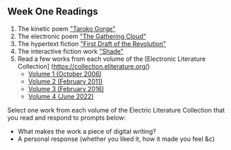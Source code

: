## Week One Readings

1. The kinetic poem ["Taroko Gorge"](https://collection.eliterature.org/3/work.html?work=taroko-gorge)
2. The electronic poem ["The Gathering Cloud"](https://luckysoap.com/thegatheringcloud/)
3. The hypertext fiction ["First Draft of the Revolution"](https://collection.eliterature.org/3/work.html?work=first-draft-of-the-revolution)
4. The interactive fiction work ["Shade"](https://pr-if.org/play/shade/)
5. Read a few works from each volume of the [Electronic Literature Collection] (https://collection.eliterature.org/)
   * [Volume 1 (October 2006)](https://collection.eliterature.org/1/)
   * [Volume 2 (February 2011)](https://collection.eliterature.org/2/)
   * [Volume 3 (February 2016)](https://collection.eliterature.org/3/)
   * [Volume 4 (June 2022)](https://collection.eliterature.org/4/)

Select one work from each volume of the Electric Literature Collection that you read and respond to prompts below:
   * What makes the work a piece of digital writing?
   * A personal response (whether you liked it, how it made you feel &c)

